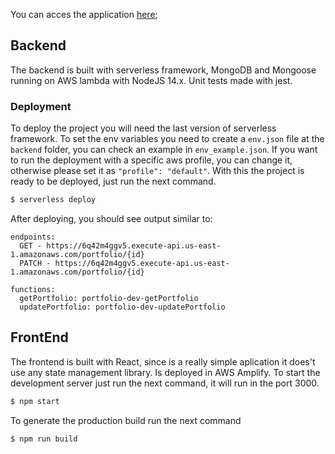 You can acces the application [here](https://main.d1h55qb2nfnpvx.amplifyapp.com/);

## Backend

The backend is built with serverless framework, MongoDB and Mongoose running on AWS lambda with NodeJS 14.x. Unit tests made with jest.

### Deployment

To deploy the project you will need the last version of serverless framework.
To set the env variables you need to create a `env.json` file at the `backend` folder, you can check an example in `env_example.json`. If you want to run the deployment with a specific aws profile, you can change it, otherwise please set it as `"profile": "default"`.
With this the project is ready to be deployed, just run the next command.

```bash
$ serverless deploy
```

After deploying, you should see output similar to:

```
endpoints:
  GET - https://6q42m4ggv5.execute-api.us-east-1.amazonaws.com/portfolio/{id}
  PATCH - https://6q42m4ggv5.execute-api.us-east-1.amazonaws.com/portfolio/{id}

functions:
  getPortfolio: portfolio-dev-getPortfolio
  updatePortfolio: portfolio-dev-updatePortfolio
```

## FrontEnd

The frontend is built with React, since is a really simple aplication it does't use any state management library. Is deployed in AWS Amplify.
To start the development server just run the next command, it will run in the port 3000.

```bash
$ npm start
```

To generate the production build run the next command

```bash
$ npm run build
```
